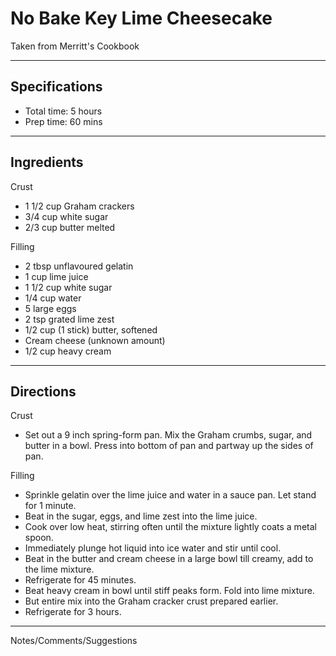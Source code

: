 # No Bake Key Lime Cheesecake

Taken from
Merritt's Cookbook

---
## Specifications
- Total time: 5 hours
- Prep time: 60 mins

---
## Ingredients

Crust
- 1 1/2 cup Graham crackers
- 3/4 cup white sugar
- 2/3 cup butter melted

Filling
- 2 tbsp unflavoured gelatin
- 1 cup lime juice
- 1 1/2 cup white sugar
- 1/4 cup water
- 5 large eggs
- 2 tsp grated lime zest
- 1/2 cup (1 stick) butter, softened
- Cream cheese (unknown amount)
- 1/2 cup heavy cream

---
## Directions

Crust 
- Set out a 9 inch spring-form pan. Mix the Graham crumbs, sugar, and butter in a bowl. Press into bottom of pan and partway up the sides of pan. 

Filling
- Sprinkle gelatin over the lime juice and water in a sauce pan. Let stand for 1 minute. 
- Beat in the sugar, eggs, and lime zest into the lime juice.
- Cook over low heat, stirring often until the mixture lightly coats a metal spoon.
- Immediately plunge hot liquid into ice water and stir until cool. 
- Beat in the butter and cream cheese in a large bowl till creamy, add to the lime mixture.
- Refrigerate for 45 minutes. 
- Beat heavy cream in bowl until stiff peaks form. Fold into lime mixture. 
- But entire mix into the Graham cracker crust prepared earlier. 
- Refrigerate for 3 hours.

---
Notes/Comments/Suggestions